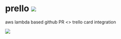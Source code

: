 # prello [![](https://travis-ci.org/nonrational/prello.svg?branch=master)](https://travis-ci.org/nonrational/prello)

aws lambda based github PR <> trello card integration

![](http://i.imgur.com/h6xOCe7.png)


